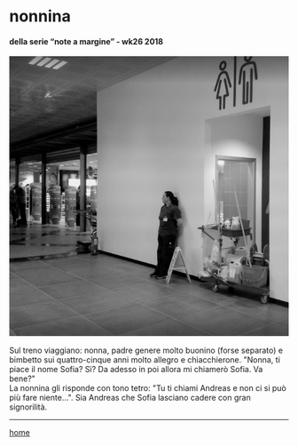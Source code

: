 # nonnina

#### della serie “note a margine” - wk26 2018  
![](/interarete070.png "DDD")  
 
Sul treno viaggiano: nonna, padre genere molto buonino (forse separato) e bimbetto sui quattro-cinque anni molto allegro e chiacchierone. "Nonna, ti piace il nome Sofia? Sì? Da adesso in poi allora mi chiamerò Sofia. Va bene?"  
La nonnina gli risponde con tono tetro: "Tu ti chiami Andreas e non ci si può più fare niente...".
Sia Andreas che Sofia lasciano cadere con gran signorilità.  

---  
[home](/interarete.md)
